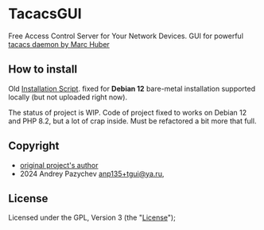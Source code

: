 # TacacsGUI
Free Access Control Server for Your Network Devices.
GUI for powerful [tacacs daemon by Marc Huber](http://www.pro-bono-publico.de/projects/)

## How to install
Old [Installation Script](https://github.com/tacacsgui/tgui_install). fixed for **Debian 12** bare-metal installation supported locally (but not uploaded right now).

The status of project is WIP. Code of project fixed to works on Debian 12 and PHP 8.2, but a lot of crap inside. Must be refactored a bit more that full.

## Copyright
* [original project's author](https://github.com/tacacsgui/tacacsgui)
* 2024 Andrey Pazychev <anp135+tgui@ya.ru>, 
## License

Licensed under the GPL, Version 3 (the "[License](LICENSE)");
